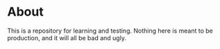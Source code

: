 # About
This is a repository for learning and testing. Nothing here is meant to be production, and it will all be bad and ugly.
